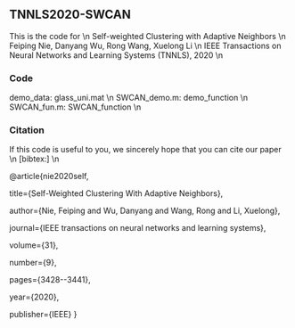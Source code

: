 ## TNNLS2020-SWCAN
This is the code for \n
Self-weighted Clustering with Adaptive Neighbors \n
Feiping Nie, Danyang Wu, Rong Wang, Xuelong Li \n
IEEE Transactions on Neural Networks and Learning Systems (TNNLS), 2020 \n

### Code 
  demo_data: glass_uni.mat \n
  SWCAN_demo.m: demo_function \n
  SWCAN_fun.m: SWCAN_function \n

### Citation
If this code is useful to you, we sincerely hope that you can cite our paper \n
[bibtex:] \n

  @article{nie2020self,
  
  title={Self-Weighted Clustering With Adaptive Neighbors}, 
  
  author={Nie, Feiping and Wu, Danyang and Wang, Rong and Li, Xuelong}, 
  
  journal={IEEE transactions on neural networks and learning systems}, 
  
  volume={31}, 
  
  number={9}, 
  
  pages={3428--3441}, 
  
  year={2020}, 
  
  publisher={IEEE} 
}
